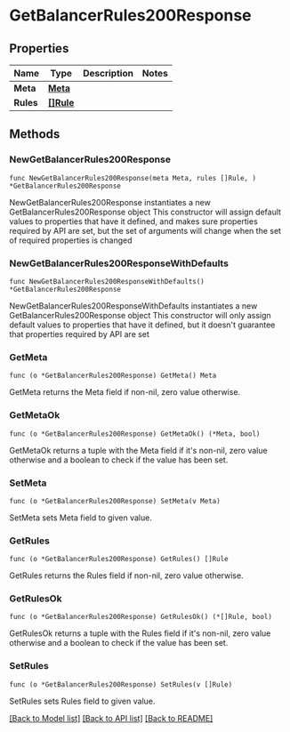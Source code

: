 # GetBalancerRules200Response

## Properties

Name | Type | Description | Notes
------------ | ------------- | ------------- | -------------
**Meta** | [**Meta**](Meta.md) |  | 
**Rules** | [**[]Rule**](Rule.md) |  | 

## Methods

### NewGetBalancerRules200Response

`func NewGetBalancerRules200Response(meta Meta, rules []Rule, ) *GetBalancerRules200Response`

NewGetBalancerRules200Response instantiates a new GetBalancerRules200Response object
This constructor will assign default values to properties that have it defined,
and makes sure properties required by API are set, but the set of arguments
will change when the set of required properties is changed

### NewGetBalancerRules200ResponseWithDefaults

`func NewGetBalancerRules200ResponseWithDefaults() *GetBalancerRules200Response`

NewGetBalancerRules200ResponseWithDefaults instantiates a new GetBalancerRules200Response object
This constructor will only assign default values to properties that have it defined,
but it doesn't guarantee that properties required by API are set

### GetMeta

`func (o *GetBalancerRules200Response) GetMeta() Meta`

GetMeta returns the Meta field if non-nil, zero value otherwise.

### GetMetaOk

`func (o *GetBalancerRules200Response) GetMetaOk() (*Meta, bool)`

GetMetaOk returns a tuple with the Meta field if it's non-nil, zero value otherwise
and a boolean to check if the value has been set.

### SetMeta

`func (o *GetBalancerRules200Response) SetMeta(v Meta)`

SetMeta sets Meta field to given value.


### GetRules

`func (o *GetBalancerRules200Response) GetRules() []Rule`

GetRules returns the Rules field if non-nil, zero value otherwise.

### GetRulesOk

`func (o *GetBalancerRules200Response) GetRulesOk() (*[]Rule, bool)`

GetRulesOk returns a tuple with the Rules field if it's non-nil, zero value otherwise
and a boolean to check if the value has been set.

### SetRules

`func (o *GetBalancerRules200Response) SetRules(v []Rule)`

SetRules sets Rules field to given value.



[[Back to Model list]](../README.md#documentation-for-models) [[Back to API list]](../README.md#documentation-for-api-endpoints) [[Back to README]](../README.md)


